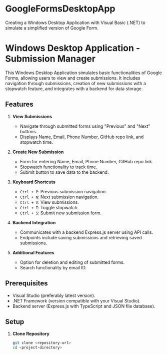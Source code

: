 # GoogleFormsDesktopApp
Creating a Windows Desktop Application with Visual Basic (.NET) to simulate a simplified version of Google Form.

# Windows Desktop Application - Submission Manager

This Windows Desktop Application simulates basic functionalities of Google Forms, allowing users to view and create submissions. It includes navigation through submissions, creation of new submissions with a stopwatch feature, and integrates with a backend for data storage.

## Features

1. **View Submissions**
   - Navigate through submitted forms using "Previous" and "Next" buttons.
   - Displays Name, Email, Phone Number, GitHub repo link, and stopwatch time.

2. **Create New Submission**
   - Form for entering Name, Email, Phone Number, GitHub repo link.
   - Stopwatch functionality to track time.
   - Submit button to save data to the backend.

3. **Keyboard Shortcuts**
   - `Ctrl + P`: Previous submission navigation.
   - `Ctrl + N`: Next submission navigation.
   - `Ctrl + V`: View submissions.
   - `Ctrl + T`: Toggle stopwatch.
   - `Ctrl + S`: Submit new submission form.

4. **Backend Integration**
   - Communicates with a backend Express.js server using API calls.
   - Endpoints include saving submissions and retrieving saved submissions.

5. **Additional Features**
   - Option for deletion and editing of submitted forms.
   - Search functionality by email ID.

## Prerequisites

- Visual Studio (preferably latest version).
- .NET Framework (version compatible with your Visual Studio).
- Backend server (Express.js with TypeScript and JSON file database).

## Setup

1. **Clone Repository**
   ```bash
   git clone <repository-url>
   cd <project-directory>

